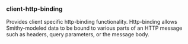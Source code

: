 ### client-http-binding
Provides client specific http-binding functionality. Http-binding allows 
Smithy-modeled data to be bound to various parts of an HTTP message such
as headers, query parameters, or the message body.
